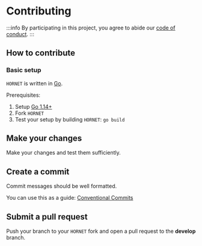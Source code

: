 # Contributing

:::info
By participating in this project, you agree to abide our [code of conduct](/CODE_OF_CONDUCT.md).
:::

## How to contribute

### Basic setup

`HORNET` is written in [Go](https://golang.org/).

Prerequisites:

1. Setup [Go 1.14+](https://golang.org/doc/install)
2. Fork `HORNET`
3. Test your setup by building `HORNET`:
   `go build`

## Make your changes

Make your changes and test them sufficiently.

## Create a commit

Commit messages should be well formatted.

You can use this as a guide:
[Conventional Commits](https://www.conventionalcommits.org)

## Submit a pull request

Push your branch to your `HORNET` fork and open a pull request to the **develop** branch.
